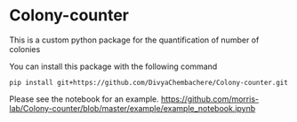 # Colony-counter

This is a custom python package for the quantification of number of colonies


You can install this package with the following command
```
pip install git+https://github.com/DivyaChembachere/Colony-counter.git
```

Please see the notebook for an example.
https://github.com/morris-lab/Colony-counter/blob/master/example/example_notebook.ipynb
